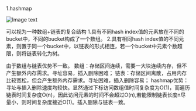 1.hashmap

![Image text](https://github.com/lisongshi/reviseC-/blob/master/someAlgorithm/img/hashmap.png)

可以视为一种数组+链表的复合结构
1.具有不同hash index值的元素放在不同的bucket中，不同的bucket构成了一个数组。
2.具有相同hash index值的不同元素，则置于同一个bucket中，以链表的形式相连，若一个bucket中元素个数超限，则将链表转化为树。


由于数组与链表优势不一致。
数组：存储区间连续，需要一大块连续内存，但不产生额外内存需求。寻址容易，插入删除困难；
链表：存储区间离散，占用内存比较宽松，但会产生额外内存需求。寻址困难，插入删除容易；
hashmap优势：寻址与插入删除速度均较快。显然通过下标访问数组值时间复杂度为O(1)，而遍历链表时间复杂度O(n)，因此访问元素的时间不会超过O(n),若能限制链表长度n尽量小，则时间复杂度接近O(1)。插入删除与链表一致。
